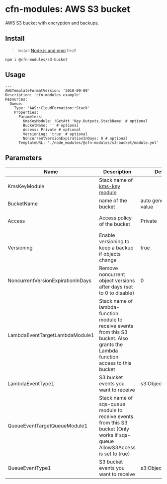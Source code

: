 # cfn-modules: AWS S3 bucket

AWS S3 bucket with encryption and backups.


## Install

> Install [Node.js and npm](https://nodejs.org/) first!

```
npm i @cfn-modules/s3-bucket
```

## Usage

```
---
AWSTemplateFormatVersion: '2010-09-09'
Description: 'cfn-modules example'
Resources:
  Queue:
    Type: 'AWS::CloudFormation::Stack'
    Properties:
      Parameters:
        KmsKeyModule: !GetAtt 'Key.Outputs.StackName' # optional
        BucketName: '' # optional
        Access: Private # optional
        Versioning: 'true' # optional
        NoncurrentVersionExpirationInDays: 0 # optional
      TemplateURL: './node_modules/@cfn-modules/s3-bucket/module.yml'
```

## Parameters

<table>
  <thead>
    <tr>
      <th>Name</th>
      <th>Description</th>
      <th>Default</th>
      <th>Required?</th>
      <th>Allowed values</th>
    </tr>
  </thead>
  <tbody>
    <tr>
      <td>KmsKeyModule</td>
      <td>Stack name of <a href="https://www.npmjs.com/package/@cfn-modules/kms-key">kms-key module</a></td>
      <td></td>
      <td>no</td>
      <td></td>
    </tr>
    <tr>
      <td>BucketName</td>
      <td>name of the bucket</td>
      <td>auto generated value</td>
      <td>no</td>
      <td></td>
    </tr>
    <tr>
      <td>Access</td>
      <td>Access policy of the bucket</td>
      <td>Private</td>
      <td>no</td>
      <td>[Private, PublicRead, CloudFrontRead]</td>
    </tr>
    <tr>
      <td>Versioning</td>
      <td>Enable versioning to keep a backup if objects change</td>
      <td>true</td>
      <td>no</td>
      <td>[true, false, 'false-but-was-true']</td>
    </tr>
    <tr>
      <td>NoncurrentVersionExpirationInDays</td>
      <td>Remove noncurrent object versions after days (set to 0 to disable)</td>
      <td>0</td>
      <td>no</td>
      <td>[0-N]</td>
    </tr>
    <tr>
      <td>LambdaEventTargetLambdaModule1</td>
      <td>Stack name of lambda-function module to receive events from this S3 bucket. Also grants the Lambda function access to this bucket</td>
      <td></td>
      <td>no</td>
      <td></td>
    </tr>
    <tr>
      <td>LambdaEventType1</td>
      <td>S3 bucket events you want to receive</td>
      <td>s3:ObjectCreated:*</td>
      <td>no</td>
      <td><a href="https://docs.aws.amazon.com/AmazonS3/latest/dev/NotificationHowTo.html#notification-how-to-event-types-and-destinations">Supported event types</a></td>
    </tr>
    <tr>
      <td>QueueEventTargetQueueModule1</td>
      <td>Stack name of sqs-queue module to receive events from this S3 bucket (Only works if sqs-queue AllowS3Access is set to true)</td>
      <td></td>
      <td>no</td>
      <td></td>
    </tr>
    <tr>
      <td>QueueEventType1</td>
      <td>S3 bucket events you want to receive</td>
      <td>s3:ObjectCreated:*</td>
      <td>no</td>
      <td><a href="https://docs.aws.amazon.com/AmazonS3/latest/dev/NotificationHowTo.html#notification-how-to-event-types-and-destinations">Supported event types</a></td>
    </tr>
  </tbody>
</table>
